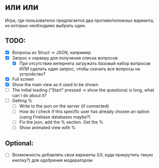 #  или или

Игра, где пользователю предлагается два противоположных варианта, из которых необходимо выбрать один.

## TODO:

- [x] Вопросы из Struct -> JSON, например
- [x] Запрос к серверу для получения списка вопросов
    - [x] При отсутствии интернета загружать базовый набор вопросов ИЛИ сделать один запрос, чтобы скачать все вопросы на устройство?
- [x] Full screen
- [x] Show the main view as it used to be shown
- [ ] The initial loading ("Start" pressed -> show the questions) is long, what can I do about it?
- [ ] Getting %
    - [ ] Write to the json on the server (if connected)
    - [ ] How do I check if this specific user has already chosen an option (using Firebase databases maybe?)
    - [ ] Fix the json, add the % section. Get the %
    - [ ] Show animated view with %

## Optional:

- [ ] Возможность добавлять свои варианты (UI, куда прикрутить такую кнопку?) для одобрения модератором
